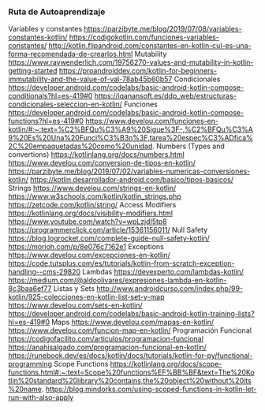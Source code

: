 ### Ruta de Autoaprendizaje

   Variables y constantes
      https://parzibyte.me/blog/2019/07/08/variables-constantes-kotlin/
      https://codigokotlin.com/funciones-variables-constantes/
      http://kotlin.flipandroid.com/constantes-en-kotlin-cul-es-una-forma-recomendada-de-crearlos.html
   Mutability 
      https://www.raywenderlich.com/19756270-values-and-mutability-in-kotlin-getting-started
      https://proandroiddev.com/kotlin-for-beginners-immutability-and-the-value-of-val-78ab45b60b57
   Condicionales 
      https://developer.android.com/codelabs/basic-android-kotlin-compose-conditionals?hl=es-419#0
      https://iqanansoft.es/ddp_web/estructuras-condicionales-seleccion-en-kotlin/
   Funciones 
      https://developer.android.com/codelabs/basic-android-kotlin-compose-functions?hl=es-419#0
      https://www.develou.com/funciones-en-kotlin/#:~:text=%C2%BFQu%C3%A9%20Sigue%3F-,%C2%BFQu%C3%A9%20Es%20Una%20Funci%C3%B3n%3F,tarea%20espec%C3%ADfica%2C%20empaquetadas%20como%20unidad.
   Numbers (Types and convertions) 
      https://kotlinlang.org/docs/numbers.html
      https://www.develou.com/conversion-de-tipos-en-kotlin/
      https://parzibyte.me/blog/2019/07/02/variables-numericas-conversiones-kotlin/
      https://kotlin.desarrollador-android.com/basico/tipos-basicos/
   Strings
      https://www.develou.com/strings-en-kotlin/
      https://www.w3schools.com/kotlin/kotlin_strings.php
      https://zetcode.com/kotlin/string/
   Access Modifiers 
      https://kotlinlang.org/docs/visibility-modifiers.html
      https://www.youtube.com/watch?v=wpLzjdI5tp8
      https://programmerclick.com/article/15361156011/
   Null Safety
      https://blog.logrocket.com/complete-guide-null-safety-kotlin/
      https://morioh.com/p/8e076c7162e1
   Exceptions 
      https://www.develou.com/excepciones-en-kotlin/
      https://code.tutsplus.com/es/tutorials/kotlin-from-scratch-exception-handling--cms-29820
   Lambdas
      https://devexperto.com/lambdas-kotlin/
      https://medium.com/@aldoolivares/expresiones-lambda-en-kotlin-8c3baa6ef77
   Listas y Sets 
      http://www.androidcurso.com/index.php/99-kotlin/925-colecciones-en-kotlin-list-set-y-map
      https://www.develou.com/sets-en-kotlin/
      https://developer.android.com/codelabs/basic-android-kotlin-training-lists?hl=es-419#0
   Maps
      https://www.develou.com/mapas-en-kotlin/
      https://www.develou.com/funcion-map-en-kotlin/
   Programación Funcional
      https://codigofacilito.com/articulos/programacion-funcional
      https://anahisalgado.com/programacion-funcional-en-kotlin/
      https://runebook.dev/es/docs/kotlin/docs/tutorials/kotlin-for-py/functional-programming
   Scope Functions
      https://kotlinlang.org/docs/scope-functions.html#:~:text=Scope%20functions%EF%BB%BF&text=The%20Kotlin%20standard%20library%20contains,the%20object%20without%20its%20name.
      https://blog.mindorks.com/using-scoped-functions-in-kotlin-let-run-with-also-apply